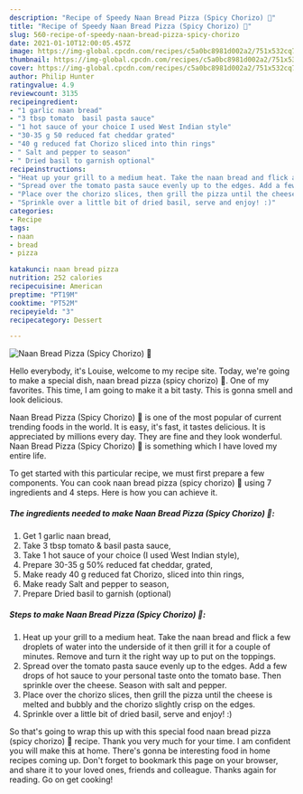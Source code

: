 ```yaml
---
description: "Recipe of Speedy Naan Bread Pizza (Spicy Chorizo) 🍕"
title: "Recipe of Speedy Naan Bread Pizza (Spicy Chorizo) 🍕"
slug: 560-recipe-of-speedy-naan-bread-pizza-spicy-chorizo
date: 2021-01-10T12:00:05.457Z
image: https://img-global.cpcdn.com/recipes/c5a0bc8981d002a2/751x532cq70/naan-bread-pizza-spicy-chorizo-🍕-recipe-main-photo.jpg
thumbnail: https://img-global.cpcdn.com/recipes/c5a0bc8981d002a2/751x532cq70/naan-bread-pizza-spicy-chorizo-🍕-recipe-main-photo.jpg
cover: https://img-global.cpcdn.com/recipes/c5a0bc8981d002a2/751x532cq70/naan-bread-pizza-spicy-chorizo-🍕-recipe-main-photo.jpg
author: Philip Hunter
ratingvalue: 4.9
reviewcount: 3135
recipeingredient:
- "1 garlic naan bread"
- "3 tbsp tomato  basil pasta sauce"
- "1 hot sauce of your choice I used West Indian style"
- "30-35 g 50 reduced fat cheddar grated"
- "40 g reduced fat Chorizo sliced into thin rings"
- " Salt and pepper to season"
- " Dried basil to garnish optional"
recipeinstructions:
- "Heat up your grill to a medium heat. Take the naan bread and flick a few droplets of water into the underside of it then grill it for a couple of minutes. Remove and turn it the right way up to put on the toppings."
- "Spread over the tomato pasta sauce evenly up to the edges. Add a few drops of hot sauce to your personal taste onto the tomato base. Then sprinkle over the cheese. Season with salt and pepper."
- "Place over the chorizo slices, then grill the pizza until the cheese is melted and bubbly and the chorizo slightly crisp on the edges."
- "Sprinkle over a little bit of dried basil, serve and enjoy! :)"
categories:
- Recipe
tags:
- naan
- bread
- pizza

katakunci: naan bread pizza 
nutrition: 252 calories
recipecuisine: American
preptime: "PT19M"
cooktime: "PT52M"
recipeyield: "3"
recipecategory: Dessert

---
```



![Naan Bread Pizza (Spicy Chorizo) 🍕](https://img-global.cpcdn.com/recipes/c5a0bc8981d002a2/751x532cq70/naan-bread-pizza-spicy-chorizo-🍕-recipe-main-photo.jpg)

Hello everybody, it's Louise, welcome to my recipe site. Today, we're going to make a special dish, naan bread pizza (spicy chorizo) 🍕. One of my favorites. This time, I am going to make it a bit tasty. This is gonna smell and look delicious.



Naan Bread Pizza (Spicy Chorizo) 🍕 is one of the most popular of current trending foods in the world. It is easy, it's fast, it tastes delicious. It is appreciated by millions every day. They are fine and they look wonderful. Naan Bread Pizza (Spicy Chorizo) 🍕 is something which I have loved my entire life.


To get started with this particular recipe, we must first prepare a few components. You can cook naan bread pizza (spicy chorizo) 🍕 using 7 ingredients and 4 steps. Here is how you can achieve it.

<!--inarticleads1-->

##### The ingredients needed to make Naan Bread Pizza (Spicy Chorizo) 🍕:

1. Get 1 garlic naan bread,
1. Take 3 tbsp tomato &amp; basil pasta sauce,
1. Take 1 hot sauce of your choice (I used West Indian style),
1. Prepare 30-35 g 50% reduced fat cheddar, grated,
1. Make ready 40 g reduced fat Chorizo, sliced into thin rings,
1. Make ready  Salt and pepper to season,
1. Prepare  Dried basil to garnish (optional)




<!--inarticleads2-->

##### Steps to make Naan Bread Pizza (Spicy Chorizo) 🍕:

1. Heat up your grill to a medium heat. Take the naan bread and flick a few droplets of water into the underside of it then grill it for a couple of minutes. Remove and turn it the right way up to put on the toppings.
1. Spread over the tomato pasta sauce evenly up to the edges. Add a few drops of hot sauce to your personal taste onto the tomato base. Then sprinkle over the cheese. Season with salt and pepper.
1. Place over the chorizo slices, then grill the pizza until the cheese is melted and bubbly and the chorizo slightly crisp on the edges.
1. Sprinkle over a little bit of dried basil, serve and enjoy! :)




So that's going to wrap this up with this special food naan bread pizza (spicy chorizo) 🍕 recipe. Thank you very much for your time. I am confident you will make this at home. There's gonna be interesting food in home recipes coming up. Don't forget to bookmark this page on your browser, and share it to your loved ones, friends and colleague. Thanks again for reading. Go on get cooking!
